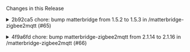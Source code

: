 Changes in this Release

<details><summary>2b92ca5 chore: bump matterbridge from 1.5.2 to 1.5.3 in /matterbridge-zigbee2mqtt (#65)</summary>
chore: bump matterbridge from 1.5.2 to 1.5.3 in /matterbridge-zigbee2mqtt (#65)

Bumps [matterbridge](https://github.com/Luligu/matterbridge) from 1.5.2
to 1.5.3.
<details>
<summary>Release notes</summary>
<p><em>Sourced from <a
href="https://github.com/Luligu/matterbridge/releases">matterbridge's
releases</a>.</em></p>
<blockquote>
<h2>Release 1.5.3</h2>
<h2>[1.5.3] - 2024-09-04</h2>
<h3>Added</h3>
<ul>
<li>[frontend]: Added mattermdnsinterface, matteripv4address and
matteripv6address to the matter settings. If no parameters are added,
Matterbridge will use the settings from the frontend that are saved. The
default is all interfaces. If you are facing issues with pairing, I
suggest to try first to put the interfaceName (e.g eth0, WiFi) in the
MdnsInterface field. When nothing is selected, NodeJs will choose the
interface but sometimes the choice is not correct at all.</li>
</ul>
<h3>Changed</h3>
<ul>
<li>[package]: Update dependencies.</li>
<li>[package]: Update matter-node.js to 0.10.0 and removed the Scene
cluster to follow matter.js.</li>
<li>[package]: Update matter-history to 1.1.8.</li>
<li>[package]: Removed long deprecated exports.</li>
</ul>
<!-- raw HTML omitted -->
</blockquote>
</details>
<details>
<summary>Changelog</summary>
<p><em>Sourced from <a
href="https://github.com/Luligu/matterbridge/blob/main/CHANGELOG.md">matterbridge's
changelog</a>.</em></p>
<blockquote>
<h2>[1.5.3] - 2024-09-04</h2>
<h3>Added</h3>
<ul>
<li>[frontend]: Added mattermdnsinterface, matteripv4address and
matteripv6address to the matter settings. If no parameters are added,
Matterbridge will use the settings from the frontend that are saved. The
default is all interfaces. If you are facing issues with pairing, I
suggest to try first to put the interfaceName (e.g eth0, WiFi) in the
MdnsInterface field. When nothing is selected, NodeJs will choose the
interface but sometimes the choice is not correct at all.</li>
</ul>
<h3>Changed</h3>
<ul>
<li>[package]: Update dependencies.</li>
<li>[package]: Update matter-node.js to 0.10.0 and removed the Scene
cluster to follow matter.js.</li>
<li>[package]: Update matter-history to 1.1.8.</li>
<li>[package]: Removed long deprecated exports.</li>
</ul>
<!-- raw HTML omitted -->
</blockquote>
</details>
<details>
<summary>Commits</summary>
<ul>
<li><a
href="https://github.com/Luligu/matterbridge/commit/d3cf97f81b4cad254af251932ed4657dcd067d53"><code>d3cf97f</code></a>
Merge pull request <a
href="https://redirect.github.com/Luligu/matterbridge/issues/121">#121</a>
from Luligu/dev</li>
<li><a
href="https://github.com/Luligu/matterbridge/commit/d6fa55586347bcd2481d6070393e392385eb5623"><code>d6fa555</code></a>
Release 1.5.3</li>
<li><a
href="https://github.com/Luligu/matterbridge/commit/6f9b3de863c143e0ffe17f50611fdb62fb1915d6"><code>6f9b3de</code></a>
Release 1.5.3</li>
<li><a
href="https://github.com/Luligu/matterbridge/commit/57363ebcf276f933805f99f4f38c58022b9931db"><code>57363eb</code></a>
Release 1.5.3</li>
<li><a
href="https://github.com/Luligu/matterbridge/commit/8e5763101470432f720aa2cb08ab2b31b0e6d921"><code>8e57631</code></a>
Release 1.5.3</li>
<li><a
href="https://github.com/Luligu/matterbridge/commit/7467721f19908eb28fbc6e8a2eba4f5f2862aca9"><code>7467721</code></a>
1.5.3-dev.4</li>
<li><a
href="https://github.com/Luligu/matterbridge/commit/60d34d2462d497164a4e80d509f290ae53e8db13"><code>60d34d2</code></a>
1.5.3-dev.4</li>
<li><a
href="https://github.com/Luligu/matterbridge/commit/8313227af24bf432e24033e4bf85993e35d7a2e1"><code>8313227</code></a>
1.5.3-dev.4</li>
<li><a
href="https://github.com/Luligu/matterbridge/commit/ffad0676409152c451e6b4a2fbbddbdf1c0ca758"><code>ffad067</code></a>
Set info for log ipv6</li>
<li><a
href="https://github.com/Luligu/matterbridge/commit/1d597c80d4e47f14a461c1a37410519c99cf2d36"><code>1d597c8</code></a>
Added mattermdnsinterface, matteripv4address and matteripv6address</li>
<li>Additional commits viewable in <a
href="https://github.com/Luligu/matterbridge/compare/1.5.2...1.5.3">compare
view</a></li>
</ul>
</details>
<br />


[![Dependabot compatibility
score](https://dependabot-badges.githubapp.com/badges/compatibility_score?dependency-name=matterbridge&package-manager=npm_and_yarn&previous-version=1.5.2&new-version=1.5.3)](https://docs.github.com/en/github/managing-security-vulnerabilities/about-dependabot-security-updates#about-compatibility-scores)

Dependabot will resolve any conflicts with this PR as long as you don't
alter it yourself. You can also trigger a rebase manually by commenting
`@dependabot rebase`.

[//]: # (dependabot-automerge-start)
[//]: # (dependabot-automerge-end)

---

<details>
<summary>Dependabot commands and options</summary>
<br />

You can trigger Dependabot actions by commenting on this PR:
- `@dependabot rebase` will rebase this PR
- `@dependabot recreate` will recreate this PR, overwriting any edits
that have been made to it
- `@dependabot merge` will merge this PR after your CI passes on it
- `@dependabot squash and merge` will squash and merge this PR after
your CI passes on it
- `@dependabot cancel merge` will cancel a previously requested merge
and block automerging
- `@dependabot reopen` will reopen this PR if it is closed
- `@dependabot close` will close this PR and stop Dependabot recreating
it. You can achieve the same result by closing it manually
- `@dependabot show <dependency name> ignore conditions` will show all
of the ignore conditions of the specified dependency
- `@dependabot ignore this major version` will close this PR and stop
Dependabot creating any more for this major version (unless you reopen
the PR or upgrade to it yourself)
- `@dependabot ignore this minor version` will close this PR and stop
Dependabot creating any more for this minor version (unless you reopen
the PR or upgrade to it yourself)
- `@dependabot ignore this dependency` will close this PR and stop
Dependabot creating any more for this dependency (unless you reopen the
PR or upgrade to it yourself)


</details>

Signed-off-by: dependabot[bot] <support@github.com>
Co-authored-by: dependabot[bot] <49699333+dependabot[bot]@users.noreply.github.com></details>

<details><summary>4f9a6fd chore: bump matterbridge-zigbee2mqtt from 2.1.14 to 2.1.16 in /matterbridge-zigbee2mqtt (#66)</summary>
chore: bump matterbridge-zigbee2mqtt from 2.1.14 to 2.1.16 in /matterbridge-zigbee2mqtt (#66)

Bumps
[matterbridge-zigbee2mqtt](https://github.com/Luligu/matterbridge-zigbee2mqtt)
from 2.1.14 to 2.1.16.
<details>
<summary>Release notes</summary>
<p><em>Sourced from <a
href="https://github.com/Luligu/matterbridge-zigbee2mqtt/releases">matterbridge-zigbee2mqtt's
releases</a>.</em></p>
<blockquote>
<h2>Release 2.1.16</h2>
<h3>Breaking Changes</h3>
<ul>
<li>Unless you are using docker (in that case all is already updated),
please update Matterbridge to 1.5.3 to work with
matterbridge-zigbee2mqtt 2.1.16. This is a one time issue due to the
update to matter.js 0.10.0.</li>
</ul>
<h2>[2.1.16] - 2024-09-04</h2>
<h3>Changed</h3>
<ul>
<li>[package]: Final update to matter.js 0.10.0.</li>
<li>[package]: Updated dependencies.</li>
</ul>
<!-- raw HTML omitted -->
<h2>Release 2.1.15</h2>
<h3>Breaking Changes</h3>
<ul>
<li>Unless you are using docker (in that case all is already updated),
please update Matterbridge to 1.5.3 to work with
matterbridge-zigbee2mqtt 2.1.15. This is a one time issue due to the
update to matter.js 0.10.0.</li>
</ul>
<h2>[2.1.15] - 2024-09-03</h2>
<h3>Changed</h3>
<ul>
<li>[package]: Updated Thermostat cluster to matter.js 0.10.0.</li>
<li>[package]: Updated dependencies.</li>
</ul>
<!-- raw HTML omitted -->
</blockquote>
</details>
<details>
<summary>Changelog</summary>
<p><em>Sourced from <a
href="https://github.com/Luligu/matterbridge-zigbee2mqtt/blob/main/CHANGELOG.md">matterbridge-zigbee2mqtt's
changelog</a>.</em></p>
<blockquote>
<h2>[2.1.16] - 2024-09-04</h2>
<h3>Changed</h3>
<ul>
<li>[package]: Final update to matter.js 0.10.0.</li>
<li>[package]: Updated dependencies.</li>
</ul>
<!-- raw HTML omitted -->
<h2>[2.1.15] - 2024-09-03</h2>
<h3>Changed</h3>
<ul>
<li>[package]: Updated Thermostat cluster to matter.js 0.10.0.</li>
<li>[package]: Updated dependencies.</li>
</ul>
<!-- raw HTML omitted -->
</blockquote>
</details>
<details>
<summary>Commits</summary>
<ul>
<li><a
href="https://github.com/Luligu/matterbridge-zigbee2mqtt/commit/54f5b8a854d8ff3261b71735a5f6b621edca87f8"><code>54f5b8a</code></a>
Merge pull request <a
href="https://redirect.github.com/Luligu/matterbridge-zigbee2mqtt/issues/66">#66</a>
from Luligu/dev</li>
<li><a
href="https://github.com/Luligu/matterbridge-zigbee2mqtt/commit/fc7d6f2283cca78bb263281a647a6cdd7141f7f9"><code>fc7d6f2</code></a>
Release 2.1.16</li>
<li><a
href="https://github.com/Luligu/matterbridge-zigbee2mqtt/commit/09596ec80ce82533d875a9b4082372e6d64168b5"><code>09596ec</code></a>
Release 2.1.16</li>
<li><a
href="https://github.com/Luligu/matterbridge-zigbee2mqtt/commit/f2c6005670dd33d360fec26ffd63c863e7b34fa7"><code>f2c6005</code></a>
Merge pull request <a
href="https://redirect.github.com/Luligu/matterbridge-zigbee2mqtt/issues/65">#65</a>
from Luligu/dev</li>
<li><a
href="https://github.com/Luligu/matterbridge-zigbee2mqtt/commit/b4e4036aea7d165724a7d32a89ab3061f3100c1a"><code>b4e4036</code></a>
Release 2.1.15</li>
<li><a
href="https://github.com/Luligu/matterbridge-zigbee2mqtt/commit/65d97711f9335936d2e4b5501c83e5ecbaba60f2"><code>65d9771</code></a>
Release 2.1.15</li>
<li><a
href="https://github.com/Luligu/matterbridge-zigbee2mqtt/commit/23cc6556c447470c8f3c110e52e53048f939138f"><code>23cc655</code></a>
Release 2.1.15</li>
<li>See full diff in <a
href="https://github.com/Luligu/matterbridge-zigbee2mqtt/compare/2.1.14...2.1.16">compare
view</a></li>
</ul>
</details>
<br />


[![Dependabot compatibility
score](https://dependabot-badges.githubapp.com/badges/compatibility_score?dependency-name=matterbridge-zigbee2mqtt&package-manager=npm_and_yarn&previous-version=2.1.14&new-version=2.1.16)](https://docs.github.com/en/github/managing-security-vulnerabilities/about-dependabot-security-updates#about-compatibility-scores)

Dependabot will resolve any conflicts with this PR as long as you don't
alter it yourself. You can also trigger a rebase manually by commenting
`@dependabot rebase`.

[//]: # (dependabot-automerge-start)
[//]: # (dependabot-automerge-end)

---

<details>
<summary>Dependabot commands and options</summary>
<br />

You can trigger Dependabot actions by commenting on this PR:
- `@dependabot rebase` will rebase this PR
- `@dependabot recreate` will recreate this PR, overwriting any edits
that have been made to it
- `@dependabot merge` will merge this PR after your CI passes on it
- `@dependabot squash and merge` will squash and merge this PR after
your CI passes on it
- `@dependabot cancel merge` will cancel a previously requested merge
and block automerging
- `@dependabot reopen` will reopen this PR if it is closed
- `@dependabot close` will close this PR and stop Dependabot recreating
it. You can achieve the same result by closing it manually
- `@dependabot show <dependency name> ignore conditions` will show all
of the ignore conditions of the specified dependency
- `@dependabot ignore this major version` will close this PR and stop
Dependabot creating any more for this major version (unless you reopen
the PR or upgrade to it yourself)
- `@dependabot ignore this minor version` will close this PR and stop
Dependabot creating any more for this minor version (unless you reopen
the PR or upgrade to it yourself)
- `@dependabot ignore this dependency` will close this PR and stop
Dependabot creating any more for this dependency (unless you reopen the
PR or upgrade to it yourself)


</details>

Signed-off-by: dependabot[bot] <support@github.com>
Co-authored-by: dependabot[bot] <49699333+dependabot[bot]@users.noreply.github.com></details>